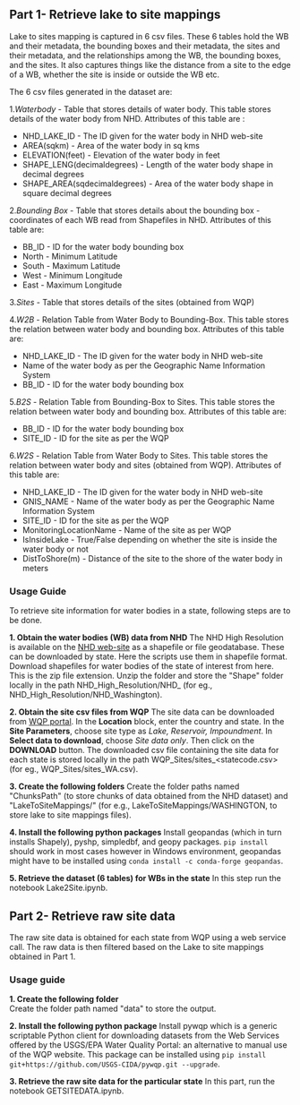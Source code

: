 ## Part 1- Retrieve lake to site mappings ##
Lake to sites mapping is captured in 6 csv files. These 6 tables hold the WB and their metadata, the bounding boxes and their metadata, the sites and their metadata, and the relationships among the WB, the bounding boxes, and the sites. It also captures things like the distance from a site to the edge of a WB, whether the site is inside or outside the WB etc.

The 6 csv files generated in the dataset are: 

1.*Waterbody* - Table that stores details of water body.
  This table stores details of the water body from NHD. Attributes of this table are :
  * NHD_LAKE_ID - The ID given for the water body in NHD web-site
  * AREA(sqkm) - Area of the water body in sq kms
  * ELEVATION(feet) - Elevation of the water body in feet
  * SHAPE_LENG(decimaldegrees) - Length of the water body shape in decimal degrees
  * SHAPE_AREA(sqdecimaldegrees) - Area of the water body shape in square decimal degrees
    
2.*Bounding Box* - Table that stores details about the bounding box - coordinates of each WB read from Shapefiles in NHD. Attributes of this table are:
  * BB_ID - ID for the water body bounding box
  * North - Minimum Latitude
  * South - Maximum Latitude
  * West - Minimum Longitude
  * East - Maximum Longitude
  
3.*Sites* - Table that stores details of the sites (obtained from WQP)

4.*W2B* - Relation Table from Water Body to Bounding-Box. This table stores the relation between water body and bounding box. Attributes of this table are:
  * NHD_LAKE_ID - The ID given for the water body in NHD web-site
  * Name of the water body as per the Geographic Name Information System
  * BB_ID - ID for the water body bounding box

5.*B2S* - Relation Table from Bounding-Box to Sites. This table stores the relation between water body and bounding box. Attributes of this table are:
  * BB_ID - ID for the water body bounding box
  * SITE_ID - ID for the site as per the WQP
  
6.*W2S* - Relation Table from Water Body to Sites. This table stores the relation between water body and sites (obtained from WQP). Attributes of this table are:
  * NHD_LAKE_ID - The ID given for the water body in NHD web-site
  * GNIS_NAME - Name of the water body as per the Geographic Name Information System
  * SITE_ID - ID for the site as per the WQP
  * MonitoringLocationName - Name of the site as per WQP
  * IsInsideLake - True/False depending on whether the site is inside the water body or not
  * DistToShore(m) - Distance of the site to the shore of the water body in meters

### Usage Guide ###

To retrieve site information for water bodies in a state, following steps are to be done.

**1. Obtain the water bodies (WB) data from NHD**
The NHD High Resolution is available on the [NHD web-site](http://prd-tnm.s3-website-us-west-2.amazonaws.com/?prefix=StagedProducts/Hydrography/NHD/State/HighResolution/Shape/) as a shapefile or file geodatabase. These can be downloaded by state. Here the scripts use them in shapefile format. Download shapefiles for water bodies of the state of interest from here. This is the zip file extension. Unzip the folder and store the "Shape" folder locally in the path NHD_High_Resolution/NHD_<state> (for eg., NHD_High_Resolution/NHD_Washington).

**2. Obtain the site csv files from WQP**
The site data can be downloaded from [WQP portal](https://www.waterqualitydata.us/portal/). In the **Location** block, enter the country and state. In the **Site Parameters**, choose site type as *Lake, Reservoir, Impoundment*. In **Select data to download**, choose *Site data only*. Then click on the **DOWNLOAD** button. 
The downloaded csv file containing the site data for each state is stored locally in the path WQP_Sites/sites_<statecode.csv> (for eg., WQP_Sites/sites_WA.csv).

**3. Create the following folders**
Create the folder paths named "ChunksPath" (to store chunks of data obtained from the NHD dataset) and "LakeToSiteMappings/<STATE>" (for e.g., LakeToSiteMappings/WASHINGTON, to store lake to site mappings files).

**4. Install the following python packages**
Install geopandas (which in turn installs Shapely), pyshp, simpledbf, and geopy packages. `pip install` should work in most cases however in Windows environment, geopandas might have to be installed using `conda install -c conda-forge geopandas`.

**5. Retrieve the dataset (6 tables) for WBs in the state**
In this step run the notebook Lake2Site.ipynb. 


## Part 2- Retrieve raw site data ##
The raw site data is obtained for each state from WQP using a web service call. The raw data is then filtered based on the Lake to site mappings obtained in Part 1.

### Usage guide ###
**1. Create the following folder**<br />
Create the folder path named "data" to store the output. 

**2. Install the following python package**
Install pywqp which is a generic scriptable Python client for downloading datasets from the Web Services offered by the USGS/EPA Water Quality Portal: an alternative to manual use of the WQP website. This package can be installed using `pip install git+https://github.com/USGS-CIDA/pywqp.git --upgrade`.

**3. Retrieve the raw site data for the particular state**
In this part, run the notebook GETSITEDATA.ipynb.


